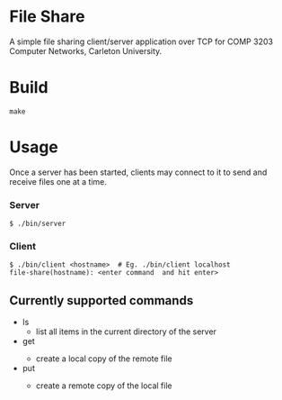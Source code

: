 File Share
==========

A simple file sharing client/server application over TCP for COMP 3203 Computer Networks, Carleton University.

# Build

    make

# Usage

Once a server has been started, clients may connect to it to send and receive files one at a time.

### Server

    $ ./bin/server

### Client

    $ ./bin/client <hostname>  # Eg. ./bin/client localhost
    file-share(hostname): <enter command  and hit enter>

## Currently supported commands

* ls
    * list all items in the current directory of the server
* get <filename>
    * create a local copy of the remote file
* put <filename>
    * create a remote copy of the local file
